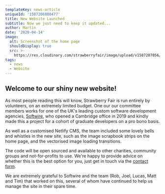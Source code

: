 ```yaml
---
templateKey: news-article
uniqueId: '1587206880477'
title: New Website Launched
subtitle: Now we just need to keep it updated...
author: Martin
date: '2020-04-14'
image:
  alt: Screenshot of the home page
  shouldDisplay: true
  src: >-
    https://res.cloudinary.com/strawberryfair/image/upload/v1587207056/News/site-screenshot_n3f8fj.png
tags:
  - news
  - Website
---
```

## Welcome to our shiny new website!

As most people reading this will know, Strawberry Fair is run entirely by volunteers, on an extremely limited budget. One our our committee members works for one of the UK's leading custom software development agencies, [Softwire](http://www.softwire.com), who opened a Cambridge office in 2019 and kindly made this a project for a cohort of graduate developers on a pro bono basis. 

As well as a customised Netlify CMS, the team included some lovely bells and whistles in the new site, such as the image scrapbook strips on the home page, and the vectorised image loading transitions. 

The code will be open sourced and available to other charities, community groups and not-for-profits to use. We're happy to provide advice on whether this is the best option for you, just get in touch via the [contact form](/contact). 

We are extremely grateful to Softwire and the team (Rob, Joel, Lucas, Matt and Tim) that worked on this, several of whom have continued to help us manage the site in their spare time.
